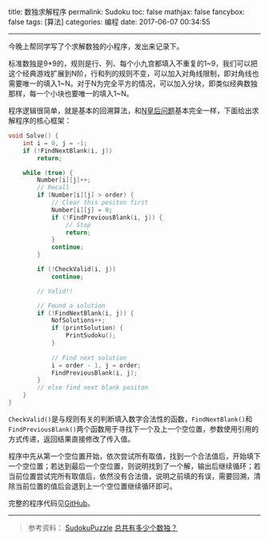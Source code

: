 title: 数独求解程序
permalink: Sudoku
toc: false
mathjax: false
fancybox: false
tags: [算法]
categories: 编程
date: 2017-06-07 00:34:55

---

今晚上帮同学写了个求解数独的小程序，发出来记录下。

<!--more-->

标准数独是9*9的，规则是行、列、每个小九宫都填入不重复的1~9，我们可以把这个经典游戏扩展到N阶，行和列的规则不变，可以加入对角线限制，即对角线也需要唯一的填入1~N。对于N为完全平方的情况，可以加入分块，即类似经典数独那样，每一个小块也要唯一的填入1~N。

程序逻辑很简单，就是基本的回溯算法，和[N皇后问题](/2016/11/22/N_Queen_Problem/)基本完全一样，下面给出求解程序的核心框架：

``` C++
void Solve() {
	int i = 0, j = -1;
	if (!FindNextBlank(i, j))
		return;

	while (true) {
		Number[i][j]++;
		// Recall
		if (Number[i][j] > order) {
			// Clear this positon first
			Number[i][j] = 0;
			if (!FindPreviousBlank(i, j)) {
				// Stop
				return;
			}
			continue;
		}

		if (!CheckValid(i, j))
			continue;

		// Valid!!

		// Found a solution
		if (!FindNextBlank(i, j)) {
			NofSolutions++;
			if (printSolution) {
				PrintSudoku();
			}
			
			// Find next solution
			i = order - 1, j = order;
			FindPreviousBlank(i, j);
		}
		// else find next blank positon
	}
}
```

`CheckValid()`是与规则有关的判断填入数字合法性的函数，`FindNextBlank()`和`FindPreviousBlank()`两个函数用于寻找下一个及上一个空位置，参数使用引用的方式传递，返回结果直接修改了传入值。

程序中先从第一个空位置开始，依次尝试所有取值，找到一个合法值后，开始填下一个空位置；若达到最后一个空位置，则说明找到了一个解，输出后继续循环；若当前位置尝试完所有取值后，依然没有合法值，说明之前填的有误，需要回溯，清除当前位置的值后会退到上一个空位置继续循环即可。

完整的程序代码见[GitHub](https://github.com/g199209/Sudoku)。

----------

> 参考资料：
> [SudokuPuzzle](http://cn.sudokupuzzle.org/)
> [总共有多少个数独？](http://philoscience.iteye.com/blog/1525673)